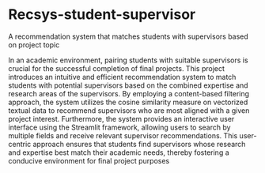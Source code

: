 # Recsys-student-supervisor
A recommendation system that matches students with supervisors based on project topic

In an academic environment, pairing students with suitable supervisors is crucial for the successful completion of final projects. This project introduces an intuitive and efficient recommendation system to match students with potential supervisors based on the combined expertise and research areas of the supervisors. By employing a content-based filtering approach, the system utilizes the cosine similarity measure on vectorized textual data to recommend supervisors who are most aligned with a given project interest. Furthermore, the system provides an interactive user interface using the Streamlit framework, allowing users to search by multiple fields and receive relevant supervisor recommendations. This user-centric approach ensures that students find supervisors whose research and expertise best match their academic needs, thereby fostering a conducive environment for final project purposes
